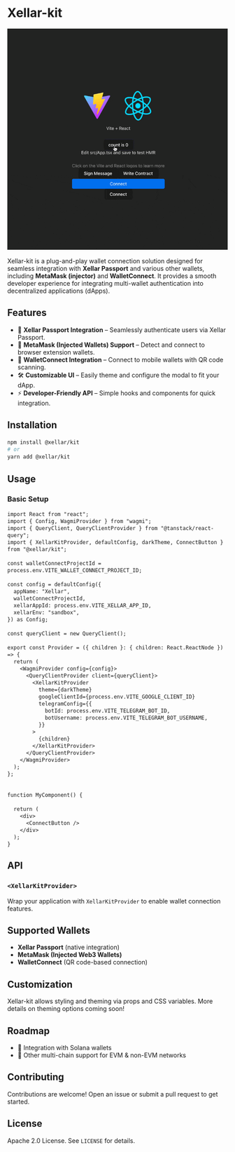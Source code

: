 # Xellar-kit


![](https://raw.githubusercontent.com/Xellar-Protocol/xellar-kit/main/xellar-kit-video.gif)


Xellar-kit is a plug-and-play wallet connection solution designed for seamless integration with **Xellar Passport** and various other wallets, including **MetaMask (injector)** and **WalletConnect**. It provides a smooth developer experience for integrating multi-wallet authentication into decentralized applications (dApps).

## Features

- 🔌 **Xellar Passport Integration** – Seamlessly authenticate users via Xellar Passport.
- 🦊 **MetaMask (Injected Wallets) Support** – Detect and connect to browser extension wallets.
- 📲 **WalletConnect Integration** – Connect to mobile wallets with QR code scanning.
- 🛠 **Customizable UI** – Easily theme and configure the modal to fit your dApp.
- ⚡ **Developer-Friendly API** – Simple hooks and components for quick integration.

## Installation

```sh
npm install @xellar/kit
# or
yarn add @xellar/kit
```

## Usage

### Basic Setup

```tsx
import React from "react";
import { Config, WagmiProvider } from "wagmi";
import { QueryClient, QueryClientProvider } from "@tanstack/react-query";
import { XellarKitProvider, defaultConfig, darkTheme, ConnectButton } from "@xellar/kit";

const walletConnectProjectId = process.env.VITE_WALLET_CONNECT_PROJECT_ID;

const config = defaultConfig({
  appName: "Xellar",
  walletConnectProjectId,
  xellarAppId: process.env.VITE_XELLAR_APP_ID,
  xellarEnv: "sandbox",
}) as Config;

const queryClient = new QueryClient();

export const Provider = ({ children }: { children: React.ReactNode }) => {
  return (
    <WagmiProvider config={config}>
      <QueryClientProvider client={queryClient}>
        <XellarKitProvider
          theme={darkTheme}
          googleClientId={process.env.VITE_GOOGLE_CLIENT_ID}
          telegramConfig={{
            botId: process.env.VITE_TELEGRAM_BOT_ID,
            botUsername: process.env.VITE_TELEGRAM_BOT_USERNAME,
          }}
        >
          {children}
        </XellarKitProvider>
      </QueryClientProvider>
    </WagmiProvider>
  );
};


function MyComponent() {

  return (
    <div>
      <ConnectButton />
    </div>
  );
}
```

## API

### `<XellarKitProvider>`
Wrap your application with `XellarKitProvider` to enable wallet connection features.


## Supported Wallets
- **Xellar Passport** (native integration)
- **MetaMask (Injected Web3 Wallets)**
- **WalletConnect** (QR code-based connection)

## Customization

Xellar-kit allows styling and theming via props and CSS variables. More details on theming options coming soon!

## Roadmap
- 🔹 Integration with Solana wallets
- 🔹 Other multi-chain support for EVM & non-EVM networks

## Contributing
Contributions are welcome! Open an issue or submit a pull request to get started.

## License
Apache 2.0 License. See `LICENSE` for details.





